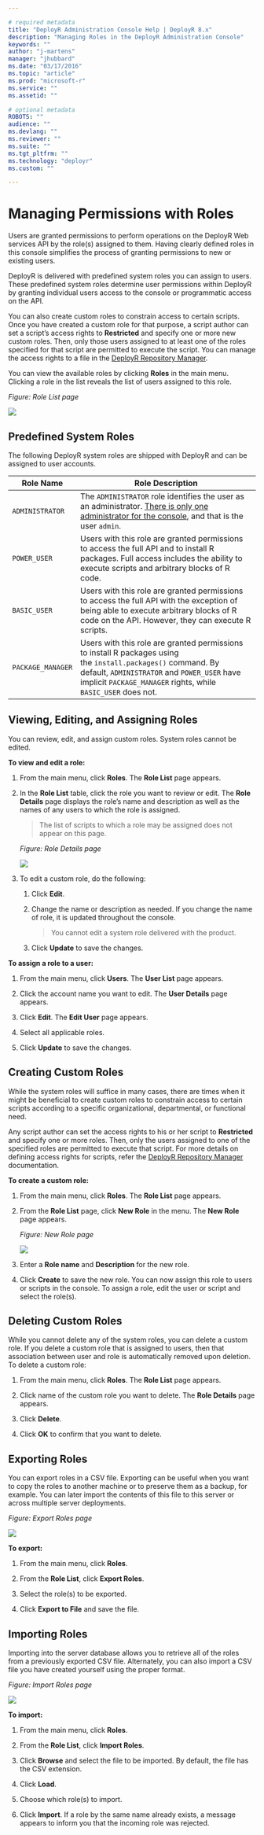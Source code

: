 ```yaml
---

# required metadata
title: "DeployR Administration Console Help | DeployR 8.x"
description: "Managing Roles in the DeployR Administration Console"
keywords: ""
author: "j-martens"
manager: "jhubbard"
ms.date: "03/17/2016"
ms.topic: "article"
ms.prod: "microsoft-r"
ms.service: ""
ms.assetid: ""

# optional metadata
ROBOTS: ""
audience: ""
ms.devlang: ""
ms.reviewer: ""
ms.suite: ""
ms.tgt_pltfrm: ""
ms.technology: "deployr"
ms.custom: ""

---
```


# Managing Permissions with Roles

Users are granted permissions to perform operations on the DeployR Web services API by the role(s) assigned to them. Having clearly defined roles in this console simplifies the process of granting permissions to new or existing users.

DeployR is delivered with predefined system roles you can assign to users. These predefined system roles determine user permissions within DeployR by granting individual users access to the console or programmatic access on the API.

You can also create custom roles to constrain access to certain scripts. Once you have created a custom role for that purpose, a script author can set a script’s access rights to **Restricted** and specify one or more new custom roles. Then, only those users assigned to at least one of the roles specified for that script are permitted to execute the script. You can manage the access rights to a file in the [DeployR Repository Manager](../what-is-operationalization.md). 

You can view the available roles by clicking **Roles** in the main menu. Clicking a role in the list reveals the list of users assigned to this role.

_Figure: Role List page_

![](./media/deployr-admin-console-permisssions-with-roles/0300000D_624x290.png)  

## Predefined System Roles

The following DeployR system roles are shipped with DeployR and can be assigned to user accounts.

|Role Name|Role&nbsp;Description|
|---------|---------------------|
|`ADMINISTRATOR`|The `ADMINISTRATOR` role identifies the user as an administrator. [There is only one administrator for the console](deployr-admin-console-user-accounts.md#preconfigured-user-accounts), and that is the user `admin`.|
|`POWER_USER`|Users with this role are granted permissions to access the full API and to install R packages. Full access includes the ability to execute scripts and arbitrary blocks of R code.|
|`BASIC_USER`|Users with this role are granted permissions to access the full API with the exception of being able to execute arbitrary blocks of R code on the API. However, they can execute R scripts.|
|`PACKAGE_MANAGER`|Users with this role are granted permissions to install R packages using the `install.packages()` command. By default, `ADMINISTRATOR` and `POWER_USER` have implicit `PACKAGE_MANAGER` rights, while `BASIC_USER` does not.|

## Viewing, Editing, and Assigning Roles

You can review, edit, and assign custom roles. System roles cannot be edited.

**To view and edit a role:**

1.  From the main menu, click **Roles**. The **Role List** page appears.

2.  In the **Role List** table, click the role you want to review or edit. The **Role Details** page displays the role’s name and description as well as the names of any users to which the role is assigned.

	>The list of scripts to which a role may be assigned does not appear on this page.
	
	_Figure: Role Details page_
	
	![](./media/deployr-admin-console-permisssions-with-roles/0300000E_624x207.png)  

3.  To edit a custom role, do the following:
    1.  Click **Edit**.

    2.  Change the name or description as needed. If you change the name of role, it is updated throughout the console.
    
        >You cannot edit a system role delivered with the product. 
        
    3.  Click **Update** to save the changes.

**To assign a role to a user:**

1.  From the main menu, click **Users**. The **User List** page appears.

2.  Click the account name you want to edit. The **User Details** page appears.
 
3.  Click **Edit**. The **Edit User** page appears.

4.  Select all applicable roles.

5.  Click **Update** to save the changes.

## Creating Custom Roles

While the system roles will suffice in many cases, there are times when it might be beneficial to create custom roles to constrain access to certain scripts according to a specific organizational, departmental, or functional need.

Any script author can set the access rights to his or her script to **Restricted** and specify one or more roles. Then, only the users assigned to one of the specified roles are permitted to execute that script. For more details on defining access rights for scripts, refer the [DeployR Repository Manager](../what-is-operationalization.md) documentation. 

**To create a custom role:**

1.  From the main menu, click **Roles**. The **Role List** page appears.

2.  From the **Role List** page, click **New Role** in the menu. The **New Role** page appears.

	_Figure: New Role page_
        
	![](./media/deployr-admin-console-permisssions-with-roles/0300000F.png)  

3. Enter a **Role name** and **Description** for the new role.

4. Click **Create** to save the new role. You can now assign this role to users or scripts in the console. To assign a role, edit the user or script and select the role(s).
 
## Deleting Custom Roles

While you cannot delete any of the system roles, you can delete a custom role. If you delete a custom role that is assigned to users, then that association between user and role is automatically removed upon deletion.
To delete a custom role:

1. From the main menu, click **Roles**. The **Role List** page appears.

2. Click name of the custom role you want to delete. The **Role Details** page appears.

3. Click **Delete**.

4. Click **OK** to confirm that you want to delete.

## Exporting Roles

You can export roles in a CSV file. Exporting can be useful when you want to copy the roles to another machine or to preserve them as a backup, for example. You can later import the contents of this file to this server or across multiple server deployments.

_Figure: Export Roles page_

![](./media/deployr-admin-console-permisssions-with-roles/03000010_624x306.png)  

**To export:**

1. From the main menu, click **Roles**.

2. From the **Role List**, click **Export Roles**.

3. Select the role(s) to be exported.

4. Click **Export to File** and save the file.

## Importing Roles

Importing into the server database allows you to retrieve all of the roles from a previously exported CSV file. Alternately, you can also import a CSV file you have created yourself using the proper format.

_Figure: Import Roles page_

![](./media/deployr-admin-console-permisssions-with-roles/03000011_624x288.png)  

**To import:**

1. From the main menu, click **Roles**.

2. From the **Role List**, click **Import Roles**.

3. Click **Browse** and select the file to be imported. By default, the file has the CSV extension.

4. Click **Load**.

5. Choose which role(s) to import.

6. Click **Import**. If a role by the same name already exists, a message appears to inform you that the incoming role was rejected.
